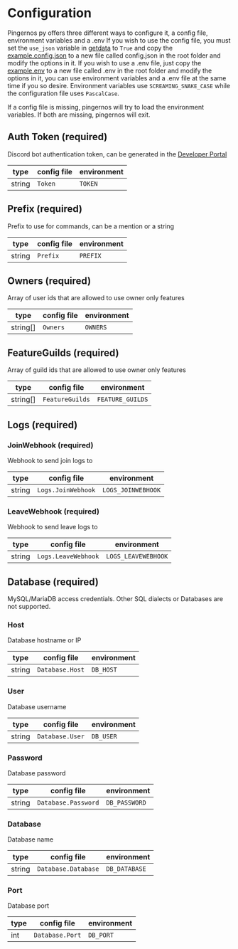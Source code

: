# Configuration
Pingernos py offers three different ways to configure it, a config file, environment variables and a .env
If you wish to use the config file, you must set the `use_json` variable in [getdata](./utilities/data.py) to `True` and copy the [example.config.json](./example.config.json) to a new file called config.json in the root folder and modify the options in it.
If you wish to use a .env file, just copy the [example.env](./example.env) to a new file called .env in the root folder and modify the options in it, you can use environment variables and a .env file at the same time if you so desire.
Environment variables use `SCREAMING_SNAKE_CASE` while the configuration file uses `PascalCase`.

If a config file is missing, pingernos will try to load the environment variables. If both are missing, pingernos will exit.

## Auth Token (required)
Discord bot authentication token, can be generated in the [Developer Portal](https://discord.com/developers/applications/)

| type   | config file | environment |
|--------|-------------|-------------|
| string | `Token`     |  `TOKEN`    |

## Prefix (required)
Prefix to use for commands, can be a mention or a string

| type   | config file | environment |
|--------|-------------|-------------|
| string |  `Prefix`   | `PREFIX`    |

## Owners (required)
Array of user ids that are allowed to use owner only features

| type     | config file | environment |
|----------|-------------|-------------|
| string[] | `Owners`    | `OWNERS`    |

## FeatureGuilds (required)
Array of guild ids that are allowed to use owner only features

| type     | config file      | environment      |
|----------|------------------|------------------|
| string[] |  `FeatureGuilds` | `FEATURE_GUILDS` |

## Logs (required)

### JoinWebhook (required)
Webhook to send join logs to

| type   | config file        | environment        |
|--------|--------------------|--------------------|
| string | `Logs.JoinWebhook` | `LOGS_JOINWEBHOOK` |

### LeaveWebhook (required)
Webhook to send leave logs to

| type   | config file         | environment         |
|--------|---------------------|---------------------|
| string | `Logs.LeaveWebhook` | `LOGS_LEAVEWEBHOOK` |

## Database (required)
MySQL/MariaDB access credentials. Other SQL dialects or Databases are not supported.

### Host
Database hostname or IP

| type   | config file     | environment |
|--------|-----------------|-------------|
| string | `Database.Host` | `DB_HOST`   |

### User
Database username

| type   | config file     | environment |
|--------|-----------------|-------------|
| string | `Database.User` | `DB_USER`   |

### Password
Database password

| type   | config file         | environment   |
|--------|---------------------|---------------|
| string | `Database.Password` | `DB_PASSWORD` |

### Database
Database name

| type   | config file         | environment   |
|--------|---------------------|---------------|
| string | `Database.Database` | `DB_DATABASE` |

### Port
Database port

| type   | config file     | environment |
|--------|-----------------|-------------|
| int    | `Database.Port` | `DB_PORT`   |
